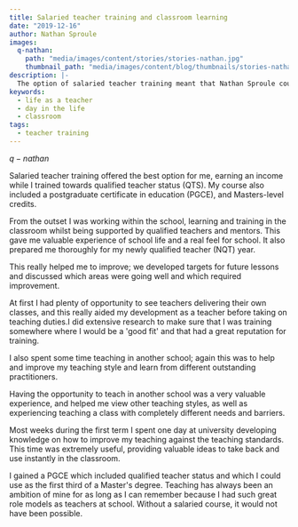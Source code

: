 ```yaml
---
title: Salaried teacher training and classroom learning
date: "2019-12-16"
author: Nathan Sproule
images:
  q-nathan:
    path: "media/images/content/stories/stories-nathan.jpg"
    thumbnail_path: "media/images/content/blog/thumbnails/stories-nathan.jpg"
description: |-
  The option of salaried teacher training meant that Nathan Sproule could earn while he trained to be a teacher.
keywords:
  - life as a teacher
  - day in the life
  - classroom
tags:
  - teacher training
---
```


$q-nathan$

Salaried teacher training offered the best option for me, earning an income while I trained towards qualified teacher status (QTS). My course also included a postgraduate certificate in education (PGCE), and Masters-level credits.

From the outset I was working within the school, learning and training in the classroom whilst being supported by qualified teachers and mentors. This gave me valuable experience of school life and a real feel for school. It also prepared me thoroughly for my newly qualified teacher (NQT) year.

This really helped me to improve; we developed targets for future lessons and discussed which areas were going well and which required improvement.

At first I had plenty of opportunity to see teachers delivering their own classes, and this really aided my development as a teacher before taking on teaching duties.I did extensive research to make sure that I was training somewhere where I would be a 'good fit' and that had a great reputation for training.

I also spent some time teaching in another school; again this was to help and improve my teaching style and learn from different outstanding practitioners.

Having the opportunity to teach in another school was a very valuable experience, and helped me view other teaching styles, as well as experiencing teaching a class with completely different needs and barriers.

Most weeks during the first term I spent one day at university developing knowledge on how to improve my teaching against the teaching standards. This time was extremely useful, providing valuable ideas to take back and use instantly in the classroom.

I gained a PGCE which included qualified teacher status and which I could use as the first third of a Master's degree. Teaching has always been an ambition of mine for as long as I can remember because I had such great role models as teachers at school. Without a salaried course, it would not have been possible.